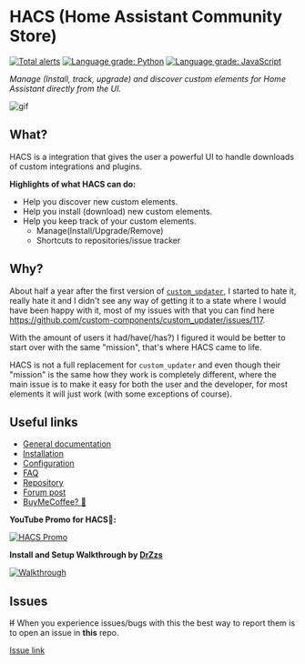 # HACS (Home Assistant Community Store)

[![Total alerts](https://img.shields.io/lgtm/alerts/g/custom-components/hacs.svg?logo=lgtm&logoWidth=18)](https://lgtm.com/projects/g/custom-components/hacs/alerts/)
[![Language grade: Python](https://img.shields.io/lgtm/grade/python/g/custom-components/hacs.svg?logo=lgtm&logoWidth=18)](https://lgtm.com/projects/g/custom-components/hacs/context:python)
[![Language grade: JavaScript](https://img.shields.io/lgtm/grade/javascript/g/custom-components/hacs.svg?logo=lgtm&logoWidth=18)](https://lgtm.com/projects/g/custom-components/hacs/context:javascript)

_Manage (Install, track, upgrade) and discover custom elements for Home Assistant directly from the UI._

![gif](https://hacs.netlify.com/img/hacsdemo.gif)

## What?

HACS is a integration that gives the user a powerful UI to handle downloads of custom integrations and plugins.

**Highlights of what HACS can do:**

- Help you discover new custom elements.
- Help you install (download) new custom elements.
- Help you keep track of your custom elements.
  - Manage(Install/Upgrade/Remove)
  - Shortcuts to repositories/issue tracker

## Why?

About half a year after the first version of [`custom_updater`](https://github.com/custom-components/custom_updater), I started to hate it, really hate it and I didn't see any way of getting it to a state where I would have been happy with it, most of my issues with that you can find here https://github.com/custom-components/custom_updater/issues/117.

With the amount of users it had/have(/has?) I figured it would be better to start over with the same "mission", that's where HACS came to life.

HACS is not a full replacement for `custom_updater` and even though their "mission" is the same how they work is completely different, where the main issue is to make it easy for both the user and the developer, for most elements it will just work (with some exceptions of course).

## Useful links

- [General documentation](https://hacs.netlify.com/)
- [Installation](https://hacs.netlify.com/installation/docs/installation/manual/)
- [Configuration](https://hacs.netlify.com/docs/configuration/start)
- [FAQ](https://hacs.netlify.com/docs/faq)
- [Repository](https://github.com/custom-components/hacs)
- [Forum post](https://community.home-assistant.io/t/custom-component-hacs/121727)
- [BuyMeCoffee? :see_no_evil:](https://buymeacoffee.com/ludeeus)

**YouTube Promo for HACS🙈:**

[![HACS Promo](https://img.youtube.com/vi/vq0qQtDAOW0/0.jpg)](https://www.youtube.com/watch?v=vq0qQtDAOW0 "HACS Promo")

**Install and Setup Walkthrough by [DrZzs](https://www.youtube.com/channel/UC7G4tLa4Kt6A9e3hJ-HO8ng)**

[![Walkthrough](https://img.youtube.com/vi/aJTTCAvzpIU/0.jpg)](https://www.youtube.com/watch?v=aJTTCAvzpIU "Walkthrough")

## Issues

~~If~~ When you experience issues/bugs with this the best way to report them is to open an issue in **this** repo.

[Issue link](https://hacs.netlify.com/issues/)
